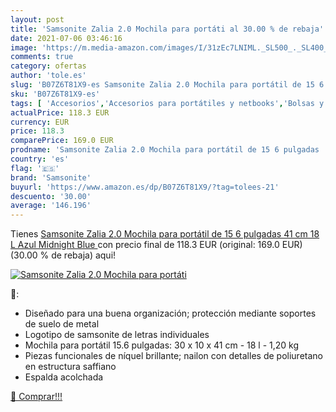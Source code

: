 ```yaml
---
layout: post
title: 'Samsonite Zalia 2.0 Mochila para portáti al 30.00 % de rebaja'
date: 2021-07-06 03:46:16
image: 'https://m.media-amazon.com/images/I/31zEc7LNIML._SL500_._SL400_.jpg'
comments: true
category: ofertas
author: 'tole.es'
slug: 'B07Z6T81X9-es Samsonite Zalia 2.0 Mochila para portátil de 15 6 pulgadas...'
sku: 'B07Z6T81X9-es'
tags: [ 'Accesorios','Accesorios para portátiles y netbooks','Bolsas y fundas para portátiles y netbooks','Informática','Mochilas para portátiles y netbooks','mochila','samsonite', ]
actualPrice: 118.3 EUR
currency: EUR
price: 118.3
comparePrice: 169.0 EUR
prodname: 'Samsonite Zalia 2.0 Mochila para portátil de 15 6 pulgadas  41 cm  18 L   Azul  Midnight Blue '
country: 'es'
flag: '🇪🇸'
brand: 'Samsonite'
buyurl: 'https://www.amazon.es/dp/B07Z6T81X9/?tag=tolees-21'
descuento: '30.00'
average: '146.196'
---
```


Tienes [Samsonite Zalia 2.0 Mochila para portátil de 15 6 pulgadas  41 cm  18 L   Azul  Midnight Blue ](https://www.amazon.es/dp/B07Z6T81X9/?tag=tolees-21) con precio final de  118.3 EUR (original: 169.0 EUR) (30.00 %  de rebaja) aqui!

[![Samsonite Zalia 2.0 Mochila para portáti](https://m.media-amazon.com/images/I/31zEc7LNIML._SL500_._SL400_.jpg)](https://www.amazon.es/dp/B07Z6T81X9/?tag=tolees-21)

🔎:

- Diseñado para una buena organización; protección mediante soportes de suelo de metal
- Logotipo de samsonite de letras individuales
- Mochila para portátil 15.6 pulgadas: 30 x 10 x 41 cm - 18 l - 1,20 kg
- Piezas funcionales de níquel brillante; nailon con detalles de poliuretano en estructura saffiano
- Espalda acolchada

[🛒 Comprar!!!](https://www.amazon.es/dp/B07Z6T81X9/?tag=tolees-21)
